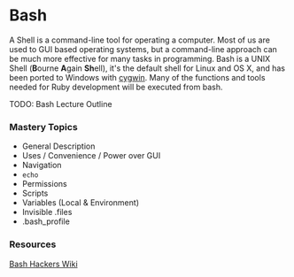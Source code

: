 # Bash
A Shell is a command-line tool for operating a computer. Most of us are used to GUI based operating systems, but a command-line approach can be much more effective for many tasks in programming. Bash is a UNIX Shell (**B**ourne **A**gain **Sh**ell), it's the default shell for Linux and OS X, and has been ported to Windows with [cygwin](http://www.cygwin.com). Many of the functions and tools needed for Ruby development will be executed from bash.

TODO: Bash Lecture Outline

### Mastery Topics

* General Description
* Uses / Convenience / Power over GUI
* Navigation
* `echo` 
* Permissions
* Scripts
* Variables (Local & Environment)
* Invisible .files
* .bash_profile

### Resources
[Bash Hackers Wiki](http://wiki.bash-hackers.org/scripting/basics "The basics of shell scripting    [Bash Hackers Wiki]")
